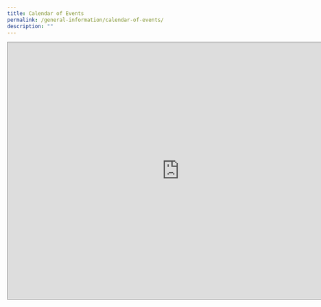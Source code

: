 ```yaml
---
title: Calendar of Events
permalink: /general-information/calendar-of-events/
description: ""
---
```

<iframe src="https://calendar.google.com/calendar/embed?height=600&wkst=1&bgcolor=%23F6BF26&ctz=Asia%2FSingapore&title=Termly%20Calendar%20of%20Events&src=d2VidGVhbXlocHNAZ21haWwuY29t&src=ZW4uc2luZ2Fwb3JlI2hvbGlkYXlAZ3JvdXAudi5jYWxlbmRhci5nb29nbGUuY29t&color=%23039BE5&color=%230B8043" style="border:solid 1px #777" width="800" height="600" frameborder="0" scrolling="no"></iframe>